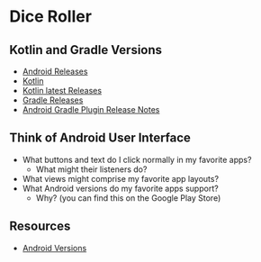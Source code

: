 # Dice Roller

## Kotlin and Gradle Versions

- [Android Releases](https://developer.android.com/studio/releases)
- [Kotlin](https://kotlinlang.org/)
- [Kotlin latest Releases](https://github.com/JetBrains/kotlin/releases/tag/v1.4.0)
- [Gradle Releases](https://gradle.org/releases/)
- [Android Gradle Plugin Release Notes](https://developer.android.com/studio/releases/gradle-plugin)

## Think of Android User Interface

- What buttons and text do I click normally in my favorite apps?
  - What might their listeners do?
- What views might comprise my favorite app layouts?
- What Android versions do my favorite apps support?
  - Why? (you can find this on the Google Play Store)

## Resources

- [Android Versions](https://en.wikipedia.org/wiki/Android_version_history)

